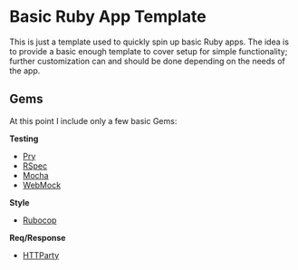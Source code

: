 # Basic Ruby App Template

This is just a template used to quickly spin up basic Ruby apps. The idea is to provide a basic enough template to cover setup for simple functionality; further customization can and should be done depending on the needs of the app.

## Gems
At this point I include only a few basic Gems:

**Testing**
- [Pry](https://github.com/pry)
- [RSpec](https://github.com/rspec)
- [Mocha](https://github.com/freerange/mocha)
- [WebMock](https://github.com/bblimke/webmock)

**Style**
- [Rubocop](https://github.com/rubocop/rubocop)

**Req/Response**
- [HTTParty](https://github.com/jnunemaker/httparty/tree/main)
